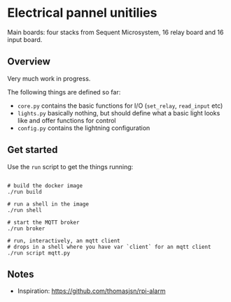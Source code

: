 # Electrical pannel unitilies

Main boards: four stacks from Sequent Microsystem, 16 relay board and 16 input board.

## Overview

Very much work in progress.

The following things are defined so far:
- `core.py` contains the basic functions for I/O (`set_relay`, `read_input` etc)
- `lights.py` basically nothing, but should define what a basic light looks like
and offer functions for control
- `config.py` contains the lightning configuration

## Get started

Use the `run` script to get the things running:
```shell

# build the docker image
./run build

# run a shell in the image
./run shell

# start the MQTT broker
./run broker

# run, interactively, an mqtt client
# drops in a shell where you have var `client` for an mqtt client
./run script mqtt.py
```

## Notes

- Inspiration: https://github.com/thomasjsn/rpi-alarm

